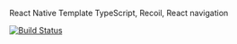 React Native Template TypeScript, Recoil, React navigation 

[![Build Status](https://travis-ci.com/YOURMATADOR/react-native-template-recoil-chabelo.svg?branch=main)](https://travis-ci.com/YOURMATADOR/react-native-template-recoil-chabelo)